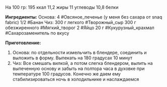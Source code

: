 На 100 гр: 195 ккал
11,2 жиры
11 углеводы
10,8 белки

**Ингредиенты:**
Основа:
4 #Овсяное_печенье (у меня без сахара от snaq fabric)
1/2 #Банан
Чиз:
300 г легкого #Творожный_сыр
300 г обезжиренного #Мягкий_творог
2 #Яйцо
20 г #Кукурузный_крахмал
﻿﻿#Сахарозаменитель по вкусу

**Приготовление:**
1. Основа: по отдельности измельчить в блендере, соединить и выложить в форму. Выпекать на 180 градусах 10 минут
2. Чиз: Все смешать вилкой, а потом слегка блендером, вылить на выпеченную основу и забыть на полтора часа в духовке при температуре 100 градусов. Конечно же даем ему стабилизироваться ночь в холодильнике и наслаждаемся